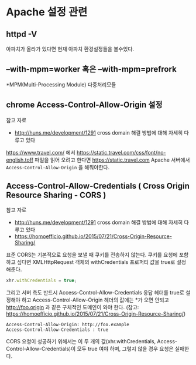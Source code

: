 # Apache 설정 관련

## httpd -V
아파치가 올라가 있다면 현재 아파치 환경설정들을 볼수있다.

##  –with-mpm=worker 혹은 –with-mpm=prefrork

*MPM(Multi-Processing Module) 다중처리모듈

## chrome Access-Control-Allow-Origin 설정

참고 자료
- http://huns.me/development/1291  cross domain 해결 방법에 대해 자세히 다루고 있다

https://www.travel.com/ 에서 https://static.travel.com/css/font/no-english.toff 파일을 읽어 오려고 한다면
https://static.travel.com Apache 서버에서 `Access-Control-Allow-Origin` 을 해줘야한다.


## Access-Control-Allow-Credentials ( Cross Origin Resource Sharing - CORS )

참고 자료
- http://huns.me/development/1291  cross domain 해결 방법에 대해 자세히 다루고 있다
- https://homoefficio.github.io/2015/07/21/Cross-Origin-Resource-Sharing/

표준 CORS는 기본적으로 요청을 보낼 때 쿠키를 전송하지 않는다. 쿠키를 요청에 포함하고 싶다면 XMLHttpRequest 객체의 withCredentials 프로퍼티 값을 true로 설정해준다.

```javascript
xhr.withCredentials = true;
```

그리고 서버 측도 반드시 Access-Control-Allow-Credentials 응답 헤더를 true로 설정해야 하고 Access-Control-Allow-Origin 헤더의 값에는 *가 오면 안되고 http://foo.origin 과 같은 구체적인 도메인이 와야 한다. (참고: https://homoefficio.github.io/2015/07/21/Cross-Origin-Resource-Sharing/)

```
Access-Control-Allow-Origin: http://foo.example
Access-Control-Allow-Credentials : true
```

CORS 요청이 성공하기 위해서는 이 두 개의 값(xhr.withCredentials, Access-Control-Allow-Credentials)이 모두 true 여야 하며, 그렇지 않을 경우 요청은 실패한다.